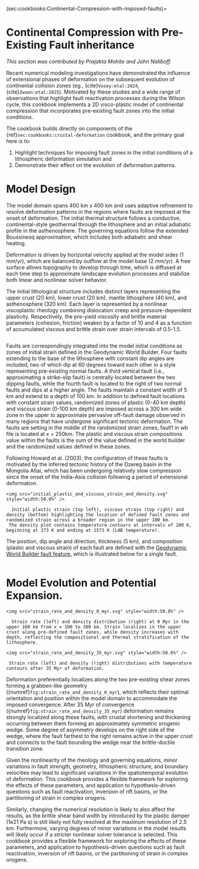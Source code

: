 (sec:cookbooks:Continental-Compression-with-imposed-faults)=
# Continental Compression with Pre-Existing Fault inheritance

*This section was contributed by Prajakta Mohite and John Naliboff.*

Recent numerical modeling investigations have demonstrated the influence of extensional phases of deformation on the subsequent evolution of continental collision zones (eg., {cite}`Vasey:etal:2024`,{cite}`Zwaan:etal:2025`). Motivated by these studies and a wide range of observations that highlight fault reactivation processes during the Wilson cycle, this cookbook implements a 2D visco-plastic model of continental compression that incorporates pre-existing fault zones into the initial conditions.

The cookbook builds directly on components of the {ref}`sec:cookbooks:crustal-deformation` cookbook, and the primary goal here is to:
1. Highlight techniques for imposing fault zones in the initial conditions of a lithospheric deformation simulation and
2. Demonstrate their effect on the evolution of deformation patterns.

# Model Design
The model domain spans 400 km x 400 km and uses adaptive refinement to resolve deformation patterns in the regions where faults are imposed at the onset of deformation. The initial thermal structure follows a conductive, continental-style geothermal through the lithosphere and an initial adiabatic profile in the asthenosphere. The governing equations follow the extended Boussinesq approximation, which includes both adiabatic and shear heating.

Deformation is driven by horizontal velocity applied at the model sides (1 mm/yr), which are balanced by outflow at the model base (2 mm/yr). A free surface allows topography to develop through time, which is diffused at each time step to approximate landscape evolution processes and stabilize both linear and nonlinear solver behavior.

The initial lithological structure includes distinct layers representing the upper crust (20 km), lower crust (20 km), mantle lithosphere (40 km), and asthenosphere (320 km). Each layer is represented by a nonlinear viscoplastic rheology combining dislocation creep and pressure-dependent plasticity. Respectively, the pre-yield viscosity and brittle material parameters (cohesion, friction) weaken by a factor of 10 and 4 as a function of accumulated viscous and brittle strain over strain intervals of 0.5-1.5.

```{literalinclude} strain_weakening_mechanism.part.prm
```

Faults are correspondingly integrated into the model initial conditions as zones of initial strain defined in the Geodynamic World Builder. Four faults extending to the base of the lithosphere with constant dip angles are included, two of which dip at 60 degrees toward each other in a style representing pre-existing normal faults. A third vertical fault (i.e., approximating a strike-slip fault) is centrally located between the two dipping faults, while the fourth fault is located to the right of two normal faults and dips at a higher angle. The faults maintain a constant width of 5 km and extend to a depth of 100 km. In addition to defined fault locations with constant strain values, randomized zones of plastic (0-40 km depth) and viscous strain (0-100 km depth) are imposed across a 300 km wide zone in the upper to approximate pervasive off-fault damage observed in many regions that have undergone significant tectonic deformation. The faults are setting in the middle of the randomized strain zones, fault1 in wb file is located at x = 250km. The plastic and viscous strain compositions value within the faults is the sum of the value defined in the world builder and the randomized values defined in these zones. 

Following Howard et al. (2003), the configuration of these faults is motivated by the inferred tectonic history of the Dzereg basin in the Mongolia Altai, which has been undergoing relatively slow compression since the onset of the India-Asia collision following a period of extensional deformation.

```{figure-md} fig:initial_plastic_and_viscous_strain_and_density
<img src="initial_plastic_and_viscous_strain_and_density.svg" style="width:50.0%" />

  Initial plastic strain (top left), viscous strain (top right) and density (bottom) highlighting the location of defined fault zones and randomized strain across a broader region in the upper 100 km.
 The density plot contains temperature contours at intervals of 200 K, beginning at 373 K and ending at 1573 K (LAB temperature).
```

The position, dip angle and direction, thickness (5 km), and composition (plastic and viscous strain) of each fault are defined with the [Geodynamic World Builder fault feature](https://geodynamicworldbuilder.github.io), which is illustrated below for a single fault.

```{literalinclude} single_fault_imposed.part.wb
```

# Model Evolution and Potential Expansion.

```{figure-md} fig:strain_rate_and_density_0_myr
<img src="strain_rate_and_density_0_myr.svg" style="width:50.0%" />

  Strain rate (left) and density distribution (right) at 0 Myr in the upper 100 km from x = 100 to 300 km. Strain localizes in the upper crust along pre-defined fault zones, while density increases with depth, reflecting the compositional and thermal stratification of the lithosphere.
```

```{figure-md} fig:strain_rate_and_density_35_myr
<img src="strain_rate_and_density_35_myr.svg" style="width:50.0%" />

 Strain rate (left) and density (right) distributions with temperature contours after 35 Myr of deformation.
```

Deformation preferentially localizes along the two pre-existing shear zones forming a grabben-like geometry ({numref}`fig:strain_rate_and_density_0_myr`), which reflects their optimal orientation and position within the model domain to accommodate the imposed convergence. After 35 Myr of convergence ({numref}`fig:strain_rate_and_density_35_myr`) deformation remains strongly localized along these faults,  with crustal shortening and thickening occurring between them forming an approximately symmetric orogenic wedge. Some degree of asymmetry develops on the right side of the wedge, where the fault farthest to the right remains active in the upper crust and connects to the fault bounding the wedge near the brittle-ductile transition zone.

Given the nonlinearity of the rheology and governing equations, minor variations in fault strength, geometry, lithospheric structure, and boundary velocities may lead to significant variations in the spatiotemporal evolution of deformation. This cookbook provides a flexible framework for exploring the effects of these parameters, and application to hypothesis-driven questions such as fault reactivation, inversion of rift basins, or the partitioning of strain in complex orogens.

Similarly, changing the numerical resolution is likely to also affect the results, as the brittle shear band width by introduced by the plastic damper (1e21 Pa s) is still likely not fully resolved at the maximum resolution of 2.5 km. Furthermore, varying degrees of minor variations in the model results will likely occur if a stricter nonlinear solver tolerance is selected. This cookbook provides a flexible framework for exploring the effects of these parameters, and application to hypothesis-driven questions such as fault reactivation, inversion of rift basins, or the partitioning of strain in complex orogens.